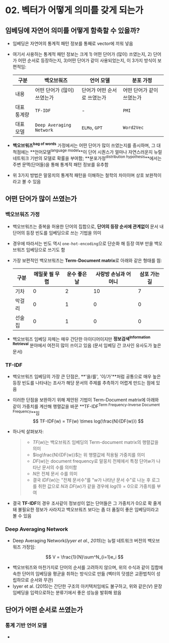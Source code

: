 # 02. 벡터가 어떻게 의미를 갖게 되는가



## 임베딩에 자연어 의미를 어떻게 함축할 수 있을까?

- 임베딩은 자연어의 통계적 패턴 정보를 통째로 vector에 끼워 넣음

- 여기서 사용하는 통계적 패턴 정보는 크게 1) 어떤 단어가 (많이) 쓰였는지, 2) 단어가 어떤 순서로 등장하는지, 3)어떤 단어가 같이 사용되었는지, 이 3가지 방식이 보편적임:

  | 구분        | 백오브워즈                  | 언어 모델                   | 분포 가정                 |
  | ----------- | --------------------------- | --------------------------- | ------------------------- |
  | 내용        | 어떤 단어가 (많이) 쓰였는가 | 단어가 어떤 순서로 쓰였는가 | 어떤 단어가 같이 쓰였는가 |
  | 대표 통계량 | `TF-IDF`                    | -                           | `PMI`                     |
  | 대표 모델   | `Deep Averaging Network`    | `ELMo`, `GPT`               | `Word2Vec`                |

- **백오브워즈<sup>bag of words</sup>** 가정에서는 어떤 단어가 많이 쓰였는지를 중시하며, 그 대척점에는 **언어모델<sup>language model</sup>**이 단어 시퀀스가 얼마나 자연스러운지 뉴럴 네트워크 기반의 모델로 확률을 부여함; **분포가정<sup>distribution hypothesis</sup>**에서는 주변 문맥(단어들)을 통해 통계적 패턴 정보를 유추함

- 위 3가지 방법은 말뭉치의 통계적 패턴을 이해하는 철학의 차이이며 상호 보완적이라고 볼 수 있음



## 어떤 단어가 많이 쓰였는가

### 백오브워즈 가정

- 백오브워즈는 중복을 허용한 단어의 집합으로, **단어의 등장 순서에 관계없이** 문서 내 단어의 등장 빈도를 임베딩으로 쓰는 기법을 의미

- 경우에 따라서는 빈도 역시 `one-hot-encoding`으로 단순화 해 등장 여부 만을 백오브워즈 임베딩으로 쓰기도 함

- 가장 보편적인 백오브워즈는 **Term-Document matrix**로 아래와 같은 형태를 띔:

  | 구분   | 메밀꽃 필 무렵 | 운수 좋은 날 | 사랑방 손님과 어머니 | 삼포 가는 길 |
  | ------ | -------------- | ------------ | -------------------- | ------------ |
  | 기차   | 0              | 2            | 10                   | 7            |
  | 막걸리 | 0              | 1            | 0                    | 0            |
  | 선술집 | 0              | 1            | 0                    | 0            |

- 백오브워즈 임베딩 자체는 매우 간단한 아이디어이지만 **정보검색<sup>Information Retrieval</sup>** 분야에서 여전히 많이 쓰이고 있음 (문서 임베딩 간 코사인 유사도가 높은 문서)

### TF-IDF

- 백오브워즈 임베딩의 가장 큰 단점은, **'을/를', '이/가'**처럼 공통으로 매우 높은 등장 빈도를 나타내는 조사가 해당 문서의 주제를 추측하기 어렵게 만드는 점에 있음

- 이러한 단점을 보완하기 위해 제안된 기법이 Term-Document matrix에 아래와 같이 가중치를 계산해 행렬값을 바꾼 **TF-IDF<sup>Term Frequency-Inverse Document Frequency</sup>**임
  $$
  TF-IDF(w) = TF(w) \times log(\frac{N}{DF(w)})
  $$

- 하나씩 살펴보자:

  > - $TF(w)$는 백오브워즈 임베딩의 Term-document matrix의 행렬값을 의미
  > - $log\frac{N}{DF(w)}$는 위 행렬값에 적용될 가중치를 의미
  > - $DF(w)$는 document frequency로 말뭉치 전체에서 특정 단어$w$가 나타난 문서의 수를 의미함
  > - $N$은 전체 문서 수를 의미
  > - 결국 $IDF(w)$는 "전체 문서수"를 "$w$가 나타난 문서 수"로 나눈 후 로그를 취한 값으로 $N$과 $DF(w)$가 같을 경우에 $log(1)=0$으로 가중치를 부여

- 결국 **TF-IDF**의 경우 조사같이 정보성이 없는 단어들은 그 가중치가 0으로 확 줄게 돼 불필요한 정보가 사라지고 백오브워즈 보다는 좀 더 품질이 좋은 임베딩이라고 볼 수 있음

### Deep Averaging Network

- Deep Averaging Network(*Iyyer et al., 2015*)는 뉴럴 네트워크 버전의 백오브워즈 가정임:


$$
V = \frac{1}{N}\sum^N_{i=1}e_i
$$

- 백오브워즈와 마찬가지로 단어의 순서를 고려하지 않으며, 위의 수식과 같이 집합에 속한 단어의 임베딩을 평균을 취하는 방식으로 만듦 (벡터의 덧셈은 교환법칙이 성립하므로 순서와 무관)
- Iyyer et al. (2015)는 간단한 구조의 아키텍처임에도 불구하고, 위와 같은($V$) 문장 임베딩을 입력으로하는 분류기에서  좋은 성능을 발휘해 왔음



## 단어가 어떤 순서로 쓰였는가

### 통계 기반 언어 모델

- 